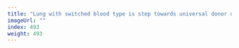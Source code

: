 ```yaml
---
title: "Lung with switched blood type is step towards universal donor organs"
imageUrl: ""
index: 493
weight: 493
---
```

